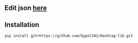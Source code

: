 ## Edit json <a href="https://github.com/Qypol342/pyHashtag/edit/main/pyHashtag/hashtag_list.json">here</a> 


## Installation

`pip install git+https://github.com/Qypol342/Hashtag-lib.git `
